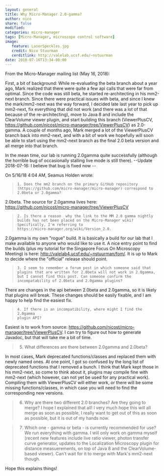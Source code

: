 ```yaml
---
layout: general 
title: Why Micro-Manager 2.0-gamma?
author: nico
share: false
modified:
categories: micro-manager
tags: [Micro-Manager, microscope control software]
image:
   feature: LaserSpeckles.jpg
   credit: Nico Stuurman
   cerditlink: http://valelab.ucsf.edu/~nstuurman
date: 2018-07-16T13:34-08:00
---
```


From the Micro-Manager mailing list (May 16, 2018): 


First, a bit of background:  While re-evaluating the beta branch about a year ago, Mark realized that there were quite a few api calls that were far from optimal.  Since the code was still beta, he started re-architecting in his mm2-next branch.  Since there were practical issues with beta, and since I knew the mark/mm2-next was the way forward, I decided late last year to pick up mm2-next, fix everything that did not work (and there was a lot of that because of the re-architecting), move to Java 8 and include the ClearVolume viewer plugin, and start building this branch (ViewerPlusCV, https://github.com/nicost/micro-manager/tree/ViewerPlusCV) as 2.0-gamma.  A couple of months ago, Mark merged a lot of the ViewerPlusCV branch back into mm2-next, and with a bit of work we hopefully will soon be able to start using the mm2-next branch as the final 2.0 beta version and all merge into that branch.

   In the mean time, our lab is running 2.0gamma quite successfully (although the horrible bug of occasionally stalling live mode is still there).  --Update 2018-07-16: I believe that bug is fixed now --


   On 5/16/18 4:04 AM, Seamus Holden wrote:
   >
   >     1. Does the mm2 branch on the primary GitHub repository
   >     (https://github.com/micro-manager/micro-manager) correspond to
   >     2.0beta or 2.0gamma?
   >

   2.0beta.  The source for 2.0gamma lives here: https://github.com/nicost/micro-manager/tree/ViewerPlusCV

   >     2. Is there a reason  why the link to the MM 2.0 gamma nightly
   >     builds has not been placed on the Micro-Manager wiki?
   >     Specifically, I'm referring to
   >     https://micro-manager.org/wiki/Version_2.0.
   >

   2.0gamma is my own "rogue" build.  It is basically a build for our lab that I make available to anyone who would like to use it.  A nice entry point to find the builds (plus my tutorial for the Singapore Focus On Microscopy Meeting) is here: http://valelab4.ucsf.edu/~nstuurman/fom/.  It is up to Mark to decide where the "official" release should point.

   >     3. I seem to remember a forum post in which someone said that
   >     plugins that are written for 2.0beta will not work in 2.0gamma,
   >     but I cannot find this post. Can someone confirm the
   >     incompatability of 2.0beta and 2.0gamma plugins?
   >

   There are changes in the api between 2.0beta and 2.0gamma, so it is likely that plugins will break.  These changes should be easily fixable, and I am happy to help find the easiest fix.

   >     4. If there is an incompatibility, where might I find the 2.0gamma
   >     plugin API?
   >

   Easiest is to work from source: https://github.com/nicost/micro-manager/tree/ViewerPlusCV.  I can try to figure out how to generate Javadoc, but that will take me a bit of time.

   > 5) What differences are there between 2.0gamma and 2.0beta?

   In most cases, Mark deprecated functions/classes and replaced them with newly named ones.  At one point, I got so confused by the long list of deprecated functions that I removed a bunch.  I think that Mark kept those in his mm2-next, so come to think about it, plugins may compile fine with mm2-next (which however, can not yet be used for any practical work).  Compiling them with ViewerPlusCV will either work, or there will be some missing functions/classes, in which case you will need to find the corresponding new versions.

   > 6) Why are there two different 2.0 branches? Are they going to merge?
   I hope I explained that all!  I very much hope this will all merge as soon as possible, I really want to get out of this as soon as possible, but it is out of my hands now.

   > 7) Which one - gamma or beta - is currently recommended for use?
   We run everything with gamma.  I will only work on gamma myself (recent new features include live ratio viewer, photon transfer curve generator, updates to the Localization Microscopy plugin for distance measuerements, on top of Java 8 and the ClearVolume-based viewer). Can't wait for it to merge with Mark's mm2-next though.

   Hope this explains things! 

